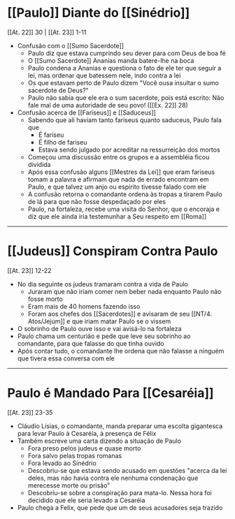 # [[Paulo]] Diante do [[Sinédrio]]
[[At. 22]] 30 | [[At. 23]] 1-11
- Confusão com o [[Sumo Sacerdote]]
	- Paulo diz que estava cumprindo seu dever para com Deus de boa fé
	- O [[Sumo Sacerdote]] Ananias manda batere-lhe na boca
	- Paulo condena a Ananias e questiona o fato de ele ter que seguir a lei, mas ordenar que batessem nele, indo contra a lei
	- Os que estavam perto de Paulo dizem "Você ousa insultar o sumo sacerdote de Deus?"
	- Paulo não sabia que ele era o sum sacerdote, pois está escrito: Não fale mal de uma autoridade de seu povo! ([[Ex. 22]] 28)
- Confusão acerca de [[Fariseus]] e [[Saduceus]]
	- Sabendo que ali haviam tanto fariseus quanto saduceus, Paulo fala que 
		- É fariseu
		- É filho de fariseu
		- Estava sendo julgado por acreditar na ressurreição dos mortos
	- Começou uma discussão entre os grupos e a assembléia ficou dividida
	- Após essa confusão alguns [[Mestres da Lei]] que eram fariseus tomam a palavra e afirmam que nada de errado encontram em Paulo, e que talvez um anjo ou espírito tivesse falado com ele
	- A confusão retorna o comandante ordena às tropas a tirarem Paulo de lá para que não fosse despedaçado por eles
	- Paulo, na fortaleza, recebe uma visita do Senhor, que o encoraja e diz que ele ainda iria testemunhar a Seu respeito em [[Roma]]

---
# [[Judeus]] Conspiram Contra Paulo
[[At. 23]] 12-22
- No dia seguinte os judeus tramaram contra a vida de Paulo
	- Juraram que não iriam comer nem beber nada enquanto Paulo não fosse morto
	- Eram mais de 40 homens fazendo isso
	- Foram aos chefes dos [[Sacerdotes]] e avisaram de seu [[NT/4. Atos/Jejum]] e que iriam matar Paulo se o vissem
- O sobrinho de Paulo ouve isso e vai avisá-lo na fortaleza
- Paulo chama um centurião e pede que leve seu sobrinho ao comandante, para que falasse do que tinha ouvido
- Após contar tudo, o comandante lhe ordena que não falasse a ninguém que tivera essa conversa com ele

---
# Paulo é Mandado Para [[Cesaréia]]
[[At. 23]] 23-35
- Cláudio Lisias, o comandante, manda preparar uma escolta gigantesca para levar Paulo à Cesaréia, à presença de Félix
- Também escreve uma carta dizendo a situação de Paulo
	- Fora preso pelos judeus e quase morto
	- Fora salvo pelas tropas romanas
	- Fora levado ao Sinédrio
	- Descobriu-se que estava sendo acusado em questões "acerca da lei deles, mas não havia contra ele nenhuma condenação que merecesse morte ou prisão"
	- Descobriu-se sobre a conspiração para mata-lo. Nessa hora foi decidido que ele seria levado a Cesaréia
- Paulo chega a Felix, que pede que um de seus acusadores seja trazido